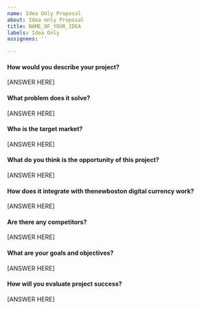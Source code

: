 ```yaml
---
name: Idea Only Proposal
about: Idea only Proposal
title: NAME_OF_YOUR_IDEA
labels: Idea Only
assignees: ''

---
```


#### How would you describe your project?
[ANSWER HERE]

#### What problem does it solve?
[ANSWER HERE]

#### Who is the target market?
[ANSWER HERE]

#### What do you think is the opportunity of this project?
[ANSWER HERE]

#### How does it integrate with thenewboston digital currency work?
[ANSWER HERE]

#### Are there any competitors?
[ANSWER HERE]

#### What are your goals and objectives?
[ANSWER HERE]

#### How will you evaluate project success?
[ANSWER HERE]

